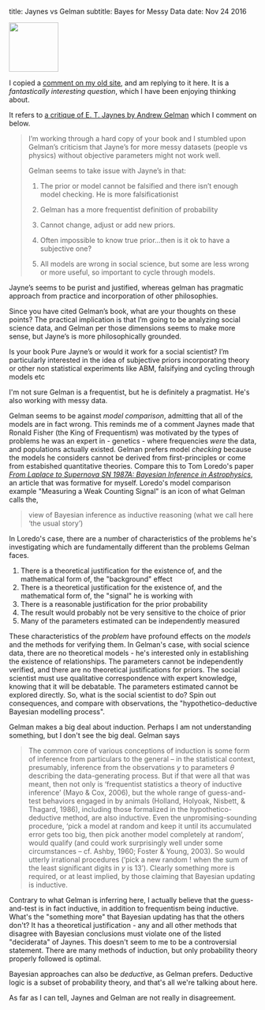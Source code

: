title: Jaynes vs Gelman
subtitle: Bayes for Messy Data
date: Nov 24 2016

<img src="images/landscape-54998_640.jpg" height=100>

I copied a [comment on my old site](https://brianblais.wordpress.com/2016/08/20/is-science-a-self-sealing-process/#comment-1306), and am replying to it here.  It is a *fantastically interesting question*, which I have been enjoying thinking about.

It refers to [a critique of E. T. Jaynes by Andrew Gelman](http://www.stat.columbia.edu/~gelman/research/published/philosophy.pdf) which I comment on below.  


>I’m working through a hard copy of your book and I stumbled upon Gelman’s criticism that Jayne’s for more messy datasets (people vs physics) without objective parameters might not work well.
>
>Gelman seems to take issue with Jayne’s in that:
>
>1. The prior or model cannot be falsified and there isn’t enough model checking. He is more falsificationist
>2. Gelman has a more frequentist definition of probability
>3. Cannot change, adjust or add new priors.
>4. Often impossible to know true prior…then is it ok to have a subjective one?
>
>5. All models are wrong in social science, but some are less wrong or more useful, so important to cycle through models.
>
Jayne’s seems to be purist and justified, whereas gelman has pragmatic approach from practice and incorporation of other philosophies.
>
Since you have cited Gelman’s book, what are your thoughts on these points? The practical implication is that I’m going to be analyzing social science data, and Gelman per those dimensions seems to make more sense, but Jayne’s is more philosophically grounded.
>
Is your book Pure Jayne’s or would it work for a social scientist? I’m particularly interested in the idea of subjective priors incorporating theory or other non statistical experiments like ABM, falsifying and cycling through models etc

I'm not sure Gelman is a frequentist, but he is definitely a pragmatist.  He's also working with messy data.  

Gelman seems to be against *model comparison*, admitting that all of the models are in fact wrong.  This reminds me of a comment Jaynes made that Ronald Fisher (the King of Frequentism) was motivated by the types of problems he was an expert in - genetics - where frequencies *were* the data, and populations actually existed.  Gelman prefers model *checking* because the models he considers cannot be derived from first-principles or come from estabished quantitative theories.  Compare this to Tom Loredo's paper [*From Laplace to Supernova SN 1987A: Bayesian Inference in Astrophysics*](http://bayes.wustl.edu/gregory/articles.pdf), an article that was formative for myself.  Loredo's model comparison example "Measuring a Weak Counting Signal" is an icon of what Gelman calls the, 

> view of Bayesian inference as inductive reasoning (what we call here ‘the usual story’)

In Loredo's case, there are a number of characteristics of the problems he's investigating which are fundamentally different than the problems Gelman faces.

1. There is a theoretical justification for the existence of, and the mathematical form of, the "background" effect
2. There is a theoretical justification for the existence of, and the mathematical form of, the "signal" he is working with
3. There is a reasonable justification for the prior probability
4. The result would probably not be very sensitive to the choice of prior
5. Many of the parameters estimated can be independently measured

These characteristics of the *problem* have profound effects on the *models* and the methods for verifying them.  In Gelman's case, with social science data, there are no theoretical models - he's interested only in establishing the existence of relationships.  The parameters cannot be independently verified, and there are no theoretical justifications for priors.  The social scientist must use qualitative correspondence with expert knowledge, knowing that it will be debatable.  The parameters estimated cannot be explored directly.  So, what is the social scientist to do?  Spin out consequences, and compare with observations, the "hypothetico-deductive Bayesian modelling process".

Gelman makes a big deal about induction.  Perhaps I am not understanding something, but I don't see the big deal.  Gelman says 

> The common core of various conceptions of induction is some form of inference
from particulars to the general – in the statistical context, presumably, inference from the observations $y$ to parameters $\theta$ describing the data-generating process. But if that
were all that was meant, then not only is ‘frequentist statistics a theory of inductive inference’ (Mayo & Cox, 2006), but the whole range of guess-and-test behaviors engaged in by animals (Holland, Holyoak, Nisbett, & Thagard, 1986), including those formalized in
the hypothetico-deductive method, are also inductive. Even the unpromising-sounding procedure, ‘pick a model at random and keep it until its accumulated error gets too big, then pick another model completely at random’, would qualify (and could work surprisingly well under some circumstances – cf. Ashby, 1960; Foster & Young, 2003). So would utterly irrational procedures (‘pick a new random ! when the sum of the least significant digits in $y$ is 13’). Clearly something more is required, or at least implied, by
those claiming that Bayesian updating is inductive.

Contrary to what Gelman is inferring here, I actually believe that the guess-and-test is in fact inductive, in addition to frequentism being inductive.  What's the "something more" that Bayesian updating has that the others don't?  It has a theoretical justification - any and all other methods that disagree with Bayesian conclusions must violate one of the listed "deciderata" of Jaynes.  This doesn't seem to me to be a controversial statement. There are many methods of induction, but only probability theory properly followed is optimal.  

Bayesian approaches can also be *deductive*, as Gelman prefers.  Deductive logic is a subset of probability theory, and that's all we're talking about here.  



As far as I can tell, Jaynes and Gelman are not really in disagreement.  







